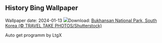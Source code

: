 ## History Bing Wallpaper
Wallpaper date: 2024-01-13
![](https://www.bing.com/th?id=OHR.BukhansanSeoul_EN-CA7594639923_UHD.jpg&w=1000)Download: [Bukhansan National Park, South Korea (© TRAVEL TAKE PHOTOS/Shutterstock)](https://www.bing.com/th?id=OHR.BukhansanSeoul_EN-CA7594639923_UHD.jpg)

Auto get programm by LtgX
